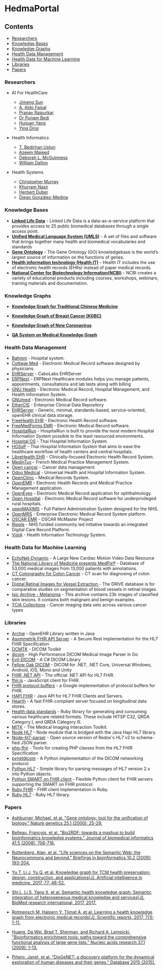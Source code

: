 # HedmaPortal
## Contents  
- [Researchers](#researchers)
- [Knowledge Bases](#knowledge-bases)  
- [Knowledge Graphs](#knowledge-graphs)
- [Health Data Management](#health-data-management)
- [Health Data for Machine Learning](#health-data-for-machine-learning)
- [Libraries](#libraries)
- [Papers](#papers)

### Researchers
- AI For HealthCare
  - [Jimeng Sun](https://scholar.google.com/citations?user=9jmmp5sAAAAJ&hl=en)
  - [A. Aldo Faisal](https://scholar.google.com/citations?hl=en&user=WjHjbrwAAAAJ)
  - [Pranav Rajpurkar](https://scholar.google.com/citations?hl=en&user=QcOG6sgAAAAJ)
  - [Dr Punam Bedi](https://scholar.google.com/citations?hl=en&user=isHD16wAAAAJ)
  - [Huijuan Yang](https://scholar.google.com/citations?hl=en&user=97k5KAYAAAAJ)
  - [Ying Ding](https://scholar.google.com/citations?hl=en&user=97k5KAYAAAAJ)

- Health Informatics
  - [T. Bedirhan Ustun](https://scholar.google.com/citations?hl=en&user=Ta0zCAIAAAAJ)
  - [Azeem Majeed](https://scholar.google.com/citations?hl=en&user=ST8BfTgAAAAJ)
  - [Deborah L. McGuinness](https://scholar.google.com/citations?hl=en&user=PLJ0L4QAAAAJ)
  - [William Dalton](https://scholar.google.com/citations?hl=en&user=zoouc7QAAAAJ)
- Health Systems
  - [Christopher Murray](https://scholar.google.com/citations?hl=en&user=iTsZVuoAAAAJ)
  - [Khurram Nasir](https://scholar.google.com/citations?hl=en&user=G7VThNoAAAAJ)
  - [Herbert Duber](https://scholar.google.com/citations?hl=en&user=h4bIhD4AAAAJ)
  - [Diego González-Medina](https://scholar.google.com/citations?hl=zh-CN&user=-arIPHcAAAAJ)  
  
### Knowledge Bases   
- **[Linked Life Data](https://www.ontotext.com/knowledgehub/demoservices/linked-life-data/)** - Linked Life Data is a data-as-a-service platform that provides access to 25 public biomedical databases through a single access point.
- **[Unified Medical Language System (UMLS)](https://www.nlm.nih.gov/research/umls/index.html)** - A set of files and software that brings together many health and biomedical vocabularies and standards
- **[Gene Ontology](http://geneontology.org/)** - The Gene Ontology (GO) knowledgebase is the world’s largest source of information on the functions of genes. 
- **[Health information technology (Health IT)](https://www.healthit.gov/)** - Health IT includes the use of electronic health records (EHRs) instead of paper medical records.
- **[National Center for Biotechnology Information(NCBI)](https://www.ncbi.nlm.nih.gov/)** - NCBI creates a variety of educational products including courses, workshops, webinars, training materials and documentation.


### Knowledge Graphs  
- **[Knowledge Graph for Traditional Chinese Medicine](http://www.tcmkb.cn/kg/)**  

- **[Knowledge Graph of Breast Cancer (KGBC)](http://wasp.cs.vu.nl/BreastCancerKG/)**  

- **[Knowledge Graph of New Coronavirus](http://openkg.cn/group/coronavirus)**  

- **[QA System on Medical Knowledge Graph](https://github.com/liuhuanyong/QASystemOnMedicalKG)**  

### Health Data Management
 * [Bahmni](http://www.bahmni.org/) - Hospital system.
  * [Cottage Med](http://www.cottagemed.org/cottage-med) - Electronic Medical Record software designed by physicians.
  * [EHRServer](https://github.com/ppazos/cabolabs-ehrserver) - CaboLabs EHRServer
  * [ERPNext](https://erpnext.com/healthcare) - ERPNext Healthcare modules helps you manage patients, appointments, consultations and lab tests along with billing
  * [GNU Health](http://health.gnu.org/) - Electronic Medical Record, Hospital Management, and Health Information System.
  * [GNUmed](http://wiki.gnumed.de/bin/view/Gnumed) - Electronic Medical Record software.
  * [EtherCIS](http://ethercis.org) - Enterprise Clinical Data Repository
  * [EHRServer](https://github.com/ppazos/cabolabs-ehrserver) - Generic, minimal, standards-based, service-oriented, openEHR clinical data storage.
  * [FreeHealth EHR](https://freehealth.io) - Electronic Health Record software.
  * [FreeMedForms EMR](https://freemedforms.com) - Electronic Medical Record software.
  * [HospitalRun](http://hospitalrun.io/) - HospitalRun is built to provide the most modern Hospital Information System possible to the least resourced environments.
  * [Hospital OS](http://www.hospital-os.com) - Thai Hospital Information System.
  * [HOSxP](http://hosxp.net/joomla25/) - Thai Hospital Information System that aims to ease the healthcare workflow of health centers and central hospitals.
  * [LibreHealth EHR](http://librehealth.io/projects/lh-ehr/) - Clinically-focused Electronic Health Record System.
  * [MedinTux](https://medintux.org/) - French Medical Practice Management System.
  * [Open cancer](http://opencancer.net/) - Cancer data management.
  * [Odoo Medical](https://github.com/OCA/vertical-medical) - Universal Health and Hospital Information System.
  * [OpenClinic](http://openclinic.sourceforge.net/) - Medical Records System.
  * [OpenEMR](http://www.open-emr.org/) - Electronic Health Records and Medical Practice Management application.
  * [OpenEyes](http://www.openeyes.org.uk) - Electronic Medical Record application for ophthalmology.
  * [Open Hospital](https://sourceforge.net/projects/openhospital/) - Electronic Medical Record software for underprivileged rural hospitals.
  * [openMAXIMS](https://github.com/IMS-MAXIMS/openMAXIMS) - Full Patient Administration System designed for the NHS.
  * [OpenMRS](http://openmrs.org/) - Enterprise Electronic Medical Record System platform.
  * [OSCAR EMR](https://bitbucket.org/oscaremr/oscar) - OSCAR McMaster Project
  * [Ripple](http://rippleosi.org/) -  NHS funded community led initiative towards an integrated Digital Care Record Platform.
  * [VistA](https://www.osehra.org/content/osehra-vista) - Health Information Technology System.  
  
### Health Data for Machine Learning
  * [EchoNet-Dynamic](https://echonet.github.io/dynamic/index.html) - A Large New Cardiac Motion Video Data Resource
  * [The National Library of Medicine presents MedPix®](https://medpix.nlm.nih.gov/home) - Database of 53,000 medical images from 13,000 patients with annotations.
  * [CT Colongraphy for Colon Cancer](https://wiki.cancerimagingarchive.net/display/Public/CT+COLONOGRAPHY#dc149b9170f54aa29e88f1119e25ba3e) - CT scan for diagnosing of colon cancer.
  * [Digital Retinal Images for Vessel Extraction ]( http://www.isi.uu.nl/Research/Databases/DRIVE/download.php) - The DRIVE database is for comparative studies on segmentation of blood vessels in retinal images.
  * [Isic Archive - Melanoma]( https://www.isic-archive.com) - This archive contains 23k images of classified skin lesions. It contains both malignant and benign examples.
  * [TCIA Collections]( http://www.cancerimagingarchive.net/) - Cancer imaging data sets across various cancer types  
  
### Libraries
 * [Archie](https://github.com/openehr/archie) - OpenEHR Library written in Java
  * [Asymmetrik FHIR API Server](https://github.com/Asymmetrik/node-fhir-server-core) - A Secure Rest implementation for the HL7 FHIR Specification
  * [DCMTK](https://dicom.offis.de/dcmtk.php.en) - DICOM Toolkit
  * [dicom](https://github.com/suyashkumar/dicom) - High Performance DICOM Medical Image Parser in Go
  * [Evil-DICOM](https://github.com/rexcardan/Evil-DICOM) - A C# DICOM Library
  * [Fellow Oak DICOM](https://github.com/fo-dicom/fo-dicom) - DICOM for .NET, .NET Core, Universal Windows, Android, iOS, Mono and Unity
  * [FHIR .NET API](https://github.com/FirelyTeam/fhir-net-api) - The official .NET API for HL7 FHIR.
  * [fhir.js](https://github.com/FHIR/fhir.js) - JavaScript client for FHIR.
  * [FHIR protocol buffers](https://github.com/google/fhir) - a Google implementation of protocol buffers for FHIR.
  * [HAPI FHIR](https://github.com/jamesagnew/hapi-fhir) - Java API for HL7 FHIR Clients and Servers.
  * [Hearth](https://github.com/jembi/hearth) - A fast FHIR-compliant server focused on longitudinal data stores.
  * [Health data standards](https://github.com/projectcypress/health-data-standards) - Ruby library for generating and consuming various healthcare related formats. These include HITSP C32, QRDA Category I, and QRDA Category III.
  * [MITK](http://mitk.org/wiki/MITK) - The Medical Imaging Interaction Toolkit.
  * [Node HL7](https://github.com/MatthewVita/node-hl7-complete) - Node module that is bridged with the Java Hapi HL7 library.
  * [Node-hl7-parser](https://github.com/RedoxEngine/redox-hl7-v2) - Open source version of Redox's HL7 v2 to schema-fied JSON parser.
  * [php-fhir](https://github.com/dcarbone/php-fhir) - Tools for creating PHP classes from the HL7 FHIR Specification
  * [pynetdicom](https://github.com/pydicom/pynetdicom) - A Python implementation of the DICOM networking protocol
  * [Python HL7](https://github.com/johnpaulett/python-hl7) - Simple library for parsing messages of HL7 version 2.x into Python objects.
  * [Python SMART on FHIR client](https://github.com/smart-on-fhir/client-py) - Flexible Python client for FHIR servers supporting the SMART on FHIR protocol
  * [Ruby FHIR](https://github.com/fhir-crucible/fhir_client) - FHIR client implementation in Ruby.
  * [Ruby HL7](https://github.com/segfault/ruby-hl7) - Ruby HL7 library.  
  
### Papers
- [Ashburner, Michael, et al. "Gene ontology: tool for the unification of biology." Nature genetics 25.1 (2000): 25-29.](https://www.ncbi.nlm.nih.gov/pmc/articles/PMC3037419/)  

- [Belleau, François, et al. "Bio2RDF: towards a mashup to build bioinformatics knowledge systems." Journal of biomedical informatics 41.5 (2008): 706-716.](https://www.sciencedirect.com/science/article/pii/S1532046408000415)  

- [Ruttenberg, Alan, et al. "Life sciences on the Semantic Web: the Neurocommons and beyond." Briefings in bioinformatics 10.2 (2009): 193-204.](https://academic.oup.com/bib/article/10/2/193/184336)

- [Yu T, Li J, Yu Q, et al. Knowledge graph for TCM health preservation: design, construction, and applications[J]. Artificial intelligence in medicine, 2017, 77: 48-52.](https://www.sciencedirect.com/science/article/pii/S0933365717301355)

- [Shi L, Li S, Yang X, et al. Semantic health knowledge graph: Semantic integration of heterogeneous medical knowledge and services[J]. BioMed research international, 2017, 2017.](http://downloads.hindawi.com/journals/bmri/2017/2858423.pdf)

- [Rotmensch M, Halpern Y, Tlimat A, et al. Learning a health knowledge graph from electronic medical records[J]. Scientific reports, 2017, 7(1): 1-11.](https://www.nature.com/articles/s41598-017-05778-z)

- [Huang, Da Wei, Brad T. Sherman, and Richard A. Lempicki. "Bioinformatics enrichment tools: paths toward the comprehensive functional analysis of large gene lists." Nucleic acids research 37.1 (2009): 1-13.](https://academic.oup.com/nar/article/37/1/1/1026684)

- [Piñero, Janet, et al. "DisGeNET: a discovery platform for the dynamical exploration of human diseases and their genes." Database 2015 (2015).](https://academic.oup.com/database/article/doi/10.1093/database/bav028/2433160)





